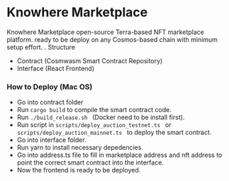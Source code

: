 # Knowhere Marketplace

Knowhere Marketplace open-source Terra-based NFT marketplace platform. 
ready to be deploy on any Cosmos-based chain with minimum setup effort.
.
Structure
- Contract (Cosmwasm Smart Contract Repository)
- Interface (React Frontend)


### How to Deploy (Mac OS)

- Go into contract folder
- Run ```cargo build``` to compile the smart contract code.
- Run ```./build_release.sh ``` (Docker need to be install first).
- Run script in ```scripts/deploy_auction_testnet.ts ``` or ```scripts/deploy_auction_mainnet.ts ``` to deploy the smart contract.
- Go into interface folder.
- Run yarn to install necessary depedencies.
- Go into address.ts file to fill in marketplace address and nft address to point the correct smart contract into the interface.
- Now the frontend is ready to be deployed.







